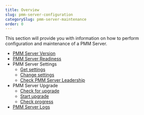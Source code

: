 ```yaml
---
title: Overview
slug: pmm-server-configuration
categorySlug: pmm-server-maintenance
order: 0
---
```


This section will provide you with information on how to perform configuration and maintenance of a PMM Server.

- [PMM Server Version](ref:version)
- [PMM Server Readiness](ref:readiness)
- PMM Server Settings
  - [Get settings](ref:getsettings)
  - [Change settings](ref:changesettings)
  - [Check PMM Server Leadership](ref:leaderhealthcheck)
- PMM Server Upgrade
  - [Check for upgrade](ref:checkupdates)
  - [Start upgrade](ref:startupdate)
  - [Check progress](ref:checkupdates)
- [PMM Server Logs](ref:logs)

